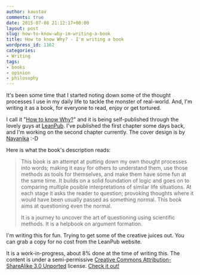 ```yaml
---
author: kaustav
comments: true
date: 2015-07-08 21:12:17+00:00
layout: post
slug: how-to-know-why-im-writing-a-book
title: How to know Why? - I'm writing a book
wordpress_id: 1162
categories:
- Writing
tags:
- books
- opinion
- philosophy
---
```


It's been some time that I started noting down some of the thought processes I use in my daily life to tackle the monster of real-world. And, I'm writing it as a book, for everyone to read, enjoy or get tortured.

I call it "[How to know Why?](https://leanpub.com/how-to-know-why)" and it is being self-published through the lovely guys at [LeanPub](https://leanpub.com/). I've published the first chapter some days back, and I'm working on the second chapter currently. The cover design is by [Nayanika](https://twitter.com/pawzoned) :-D <!-- more -->

Here is what the book's description reads:



<blockquote>
  This book is an attempt at putting down my own thought processes into words; making it easy for others to understand them, use those methods as tools for themselves, and make them have some fun at the same time. It builds on a solid foundation of logic and goes on to comparing multiple posible interpretations of similar life situations. At each stage it asks the reader to question; provoking thoughts where it would have been usually passed as something normal. This book aims at questioning even the normal.
  
  It is a journey to uncover the art of questioning using scientific methods. It is a helpbook on argument formation.
</blockquote>



I'm writing this for fun. Trying to get some of the creative juices out. You can grab a copy for no cost from the LeanPub website.

It is a work-in-progress, about 8% done at the time of writing this. The content is under  a semi-permissive [Creative Commons Attribution-ShareAlike 3.0 Unported](http://creativecommons.org/licenses/by-sa/3.0/deed.en_US) license. [Check it out!](https://leanpub.com/how-to-know-why)
